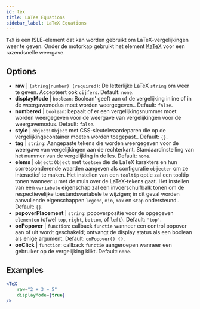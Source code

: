 ```yaml
---
id: tex
title: LaTeX Equations
sidebar_label: LaTeX Equations
---
```


`TeX` is een ISLE-element dat kan worden gebruikt om LaTeX-vergelijkingen weer te geven. Onder de motorkap gebruikt het element [KaTeX](https://github.com/Khan/KaTeX) voor een razendsnelle weergave.

## Options

* __raw__ | `(string|number) (required)`: De letterlijke LaTeX `string` om weer te geven. Accepteert ook `cijfers`. Default: `none`.
* __displayMode__ | `boolean`: Boolean' geeft aan of de vergelijking inline of in de weergavemodus moet worden weergegeven.. Default: `false`.
* __numbered__ | `boolean`: bepaalt of er een vergelijkingsnummer moet worden weergegeven voor de weergave van vergelijkingen voor de weergavemodus. Default: `false`.
* __style__ | `object`: `Object` met CSS-sleutelwaardeparen die op de vergelijkingscontainer moeten worden toegepast.. Default: `{}`.
* __tag__ | `string`: Aangepaste tekens die worden weergegeven voor de weergave van vergelijkingen aan de rechterkant. Standaardinstelling van het nummer van de vergelijking in de les. Default: `none`.
* __elems__ | `object`: `Object` met `toetsen` die de LaTeX karakters en hun corresponderende waarden aangeven als configuratie `objecten` om ze interactief te maken. Het instellen van een `tooltip` optie zal een tooltip tonen wanneer u met de muis over de LaTeX-tekens gaat. Het instellen van een `variabele` eigenschap zal een invoerschuifbalk tonen om de respectievelijke toestandsvariabele te wijzigen; in dit geval worden aanvullende eigenschappen `legend`, `min`, `max` en `stap` ondersteund.. Default: `{}`.
* __popoverPlacement__ | `string`: popoverpositie voor de opgegeven `elementen` (ofwel `top`, `right`, `bottom`, of `left`). Default: `'top'`.
* __onPopover__ | `function`: callback `functie` wanneer een control popover aan of uit wordt geschakeld; ontvangt de display status als een boolean als enige argument. Default: `onPopover() {}`.
* __onClick__ | `function`: callback `functie` aangeroepen wanneer een gebruiker op de vergelijking klikt. Default: `none`.


## Examples

```jsx live
<TeX
    raw="2 + 3 = 5"
    displayMode={true}
/>
```



